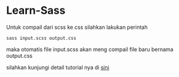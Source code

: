 # Learn-Sass

Untuk compail dari scss ke css silahkan lakukan perintah

`sass input.scss output.css`

maka otomatis file input.scss akan meng compail file baru bernama output.css

silahkan kunjungi detail tutorial nya di <a href="https://blog.genjer.com/articles/show/sass-part-2-installasi-dan-penggunaan">sini</a>